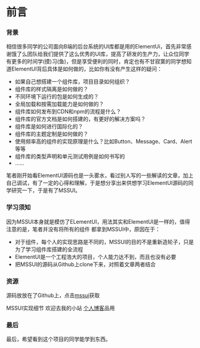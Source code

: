 # 前言

### 背景
相信很多同学的公司面向B端的后台系统的UI库都是用的ElementUi，首先非常感谢饿了么团队给我们提供了这么优秀的UI库，提高了研发的生产力，让众位同学有更多的时间学(摸)习(鱼)，但是享受便利的同时，肯定也有不甘寂寞的同学想知道ElementUI背后具体是如何做的，比如你有没有产生这样的疑问：
- 如果自己想搭建一个组件库，项目目录如何组织？
- 组件库的样式隔离是如何做的？
- 不同环境下运行的包是如何生成的？
- 全局加载和按需加载能力是如何做的？
- 组件库如何发布到CDN和npm的流程是什么？
- 组件库的官方文档是如何搭建的，有更好的解决方案吗？
- 组件库是如何进行国际化的？
- 组件库的主题定制是如何做的？
- 使用频率高的组件的实现原理是什么？比如Button、Message、Card、Alert等等
- 组件库的类型声明和单元测试用例是如何书写的
- ......

笔者刚开始看ElementUI源码也是一头雾水，看过别人写的一些解读的文章，加上自己调试，有了一定的心得和理解，于是想分享出来供想学习ElementUI源码的同学研究一下，于是有了MSSUI。
### 学习须知
因为MSSUI本身就是模仿了ELementUI，用法其实和ElementUI是一样的，值得注意的是，笔者并没有将所有的组件
都拿到MSSUI中，原因在于：
- 对于组件，每个人的实现思路是不同的，MSSUI的目的不是重新造轮子，只是为了学习组件库搭建的全流程
- ElementUI是一个工程浩大的项目，个人能力达不到，而且也没有必要
- 把MSSUI的源码从Github上clone下来，对照着文章两者结合

### 资源
源码放放在了Github上，点击[mssui](https://github.com/MssText/mssui)获取

MSSUI实现细节 欢迎去我的小站 [个人博客](https://masongsong.cn/)品用

### 最后

最后，希望看到这个项目的同学能学到东西。
